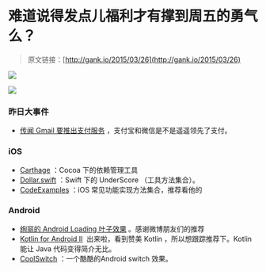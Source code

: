 # 难道说得发点儿福利才有撑到周五的勇气么？

> 原文链接：[http://gank.io/2015/03/26](http://gank.io/2015/03/26)

![](http://ww4.sinaimg.cn/large/610dc034jw1eqiv43fl7yj204i04uaa6.jpg)

![](http://ww1.sinaimg.cn/large/610dc034gw1eqiuo3wrdbj20n30d1wj0.jpg)

### 昨日大事件

* [传闻 Gmail 要推出支付服务](http://tech.163.com/15/0325/09/ALHRSOJU000915BF.html) ，支付宝和微信是不是遥遥领先了支付。

### iOS

* [Carthage](https://github.com/Carthage/Carthage) ：Cocoa 下的依赖管理工具
* [Dollar.swift](https://github.com/ankurp/Dollar.swift) ：Swift 下的 UnderScore （工具方法集合）。
* [CodeExamples](https://github.com/kharrison/CodeExamples) ：iOS&nbsp;常见功能实现方法集合，推荐看他的

### Android

* [绚丽的 Android Loading&nbsp;叶子效果](http://blog.csdn.net/tianjian4592/article/details/44538605) 。感谢微博朋友们的推荐
* [Kotlin for Android II](http://antonioleiva.com/kotlin) &nbsp;出来啦，看到赞美&nbsp;Kotlin ，所以想跟踪推荐下。Kotlin 能让 Java 代码变得简介无比。
* [CoolSwitch](https://github.com/Serchinastico/CoolSwitch) ：一个酷酷的Android switch 效果。

